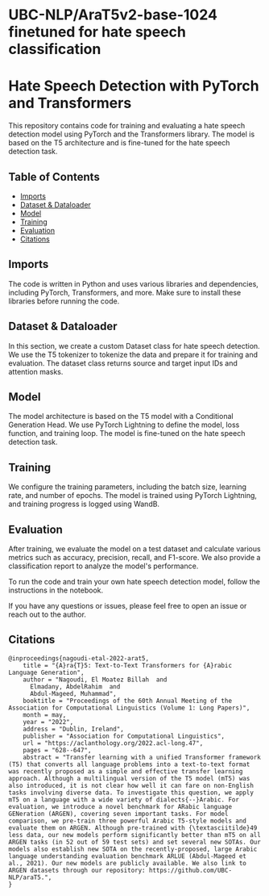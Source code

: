# UBC-NLP/AraT5v2-base-1024 finetuned for hate speech classification 

# Hate Speech Detection with PyTorch and Transformers

This repository contains code for training and evaluating a hate speech detection model using PyTorch and the Transformers library. The model is based on the T5 architecture and is fine-tuned for the hate speech detection task.

## Table of Contents

- [Imports](#Imports)
- [Dataset & Dataloader](#Dataset--dataloader)
- [Model](#Model)
- [Training](#Training)
- [Evaluation](#Evaluation)
- [Citations](#Citations)

## Imports

The code is written in Python and uses various libraries and dependencies, including PyTorch, Transformers, and more. Make sure to install these libraries before running the code.

## Dataset & Dataloader

In this section, we create a custom Dataset class for hate speech detection. We use the T5 tokenizer to tokenize the data and prepare it for training and evaluation. The dataset class returns source and target input IDs and attention masks.

## Model

The model architecture is based on the T5 model with a Conditional Generation Head. We use PyTorch Lightning to define the model, loss function, and training loop. The model is fine-tuned on the hate speech detection task.

## Training

We configure the training parameters, including the batch size, learning rate, and number of epochs. The model is trained using PyTorch Lightning, and training progress is logged using WandB.

## Evaluation

After training, we evaluate the model on a test dataset and calculate various metrics such as accuracy, precision, recall, and F1-score. We also provide a classification report to analyze the model's performance.

To run the code and train your own hate speech detection model, follow the instructions in the notebook.

If you have any questions or issues, please feel free to open an issue or reach out to the author.

## Citations
```
@inproceedings{nagoudi-etal-2022-arat5,
    title = "{A}ra{T}5: Text-to-Text Transformers for {A}rabic Language Generation",
    author = "Nagoudi, El Moatez Billah  and
      Elmadany, AbdelRahim  and
      Abdul-Mageed, Muhammad",
    booktitle = "Proceedings of the 60th Annual Meeting of the Association for Computational Linguistics (Volume 1: Long Papers)",
    month = may,
    year = "2022",
    address = "Dublin, Ireland",
    publisher = "Association for Computational Linguistics",
    url = "https://aclanthology.org/2022.acl-long.47",
    pages = "628--647",
    abstract = "Transfer learning with a unified Transformer framework (T5) that converts all language problems into a text-to-text format was recently proposed as a simple and effective transfer learning approach. Although a multilingual version of the T5 model (mT5) was also introduced, it is not clear how well it can fare on non-English tasks involving diverse data. To investigate this question, we apply mT5 on a language with a wide variety of dialects{--}Arabic. For evaluation, we introduce a novel benchmark for ARabic language GENeration (ARGEN), covering seven important tasks. For model comparison, we pre-train three powerful Arabic T5-style models and evaluate them on ARGEN. Although pre-trained with {\textasciitilde}49 less data, our new models perform significantly better than mT5 on all ARGEN tasks (in 52 out of 59 test sets) and set several new SOTAs. Our models also establish new SOTA on the recently-proposed, large Arabic language understanding evaluation benchmark ARLUE (Abdul-Mageed et al., 2021). Our new models are publicly available. We also link to ARGEN datasets through our repository: https://github.com/UBC-NLP/araT5.",
}
```
